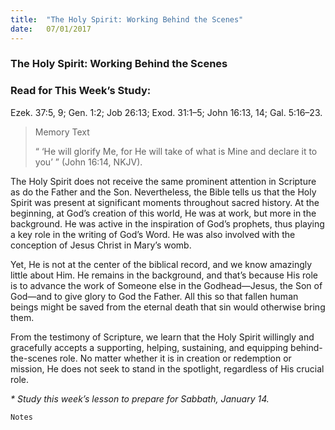 ```yaml
---
title:  "The Holy Spirit: Working Behind the Scenes"
date:   07/01/2017
---
```


### The Holy Spirit: Working Behind the Scenes

### Read for This Week’s Study:
Ezek. 37:5, 9; Gen. 1:2; Job 26:13; Exod. 31:1–5; John 16:13, 14; Gal. 5:16–23.

> <p>Memory Text</p>
> “ ‘He will glorify Me, for He will take of what is Mine and declare it to you’ ” (John 16:14, NKJV). 

The Holy Spirit does not receive the same prominent attention in Scripture as do the Father and the Son. Nevertheless, the Bible tells us that the Holy Spirit was present at significant moments throughout sacred history. At the beginning, at God’s creation of this world, He was at work, but more in the background. He was active in the inspiration of God’s prophets, thus playing a key role in the writing of God’s Word. He was also involved with the conception of Jesus Christ in Mary’s womb.

Yet, He is not at the center of the biblical record, and we know amazingly little about Him. He remains in the background, and that’s because His role is to advance the work of Someone else in the Godhead—Jesus, the Son of God—and to give glory to God the Father. All this so that fallen human beings might be saved from the eternal death that sin would otherwise bring them. 

From the testimony of Scripture, we learn that the Holy Spirit willingly and gracefully accepts a supporting, helping, sustaining, and equipping behind-the-scenes role. No matter whether it is in creation or redemption or mission, He does not seek to stand in the spotlight, regardless of His crucial role. 

_* Study this week’s lesson to prepare for Sabbath, January 14._

`Notes`